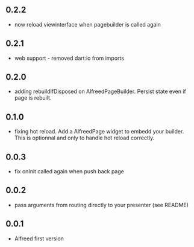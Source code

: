 ## 0.2.2
- now reload viewinterface when pagebuilder is called again

## 0.2.1
- web support - removed dart:io from imports

## 0.2.0
- adding rebuildIfDisposed on AlfreedPageBuilder. Persist state even if page is rebuilt.  

## 0.1.0
- fixing hot reload. Add a AlfreedPage widget to embedd your builder. This is optionnal and only to handle hot reload correctly. 

## 0.0.3
- fix onInit called again when push back page

## 0.0.2
- pass arguments from routing directly to your presenter (see README)

## 0.0.1
- Alfreed first version
